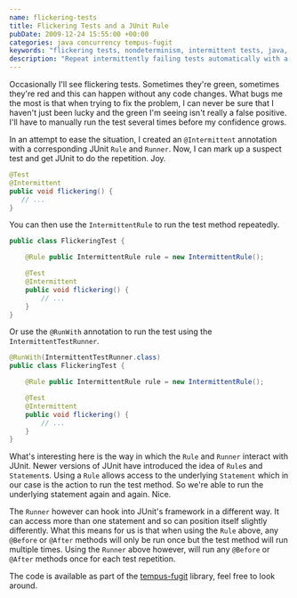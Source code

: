 ```yaml
---
name: flickering-tests
title: Flickering Tests and a JUnit Rule
pubDate: 2009-12-24 15:55:00 +00:00
categories: java concurrency tempus-fugit
keywords: "flickering tests, nondeterminism, intermittent tests, java, intermittent, junit"
description: "Repeat intermittently failing tests automatically with a JUnit rule."
---
```


Occasionally I'll see flickering tests. Sometimes they're green, sometimes they're red and this can happen without any code changes. What bugs me the most is that when trying to fix the problem, I can never be sure that I haven't just been lucky and the green I'm seeing isn't really a false positive. I'll have to manually run the test several times before my confidence grows.
  
In an attempt to ease the situation, I created an `@Intermittent` annotation with a corresponding JUnit `Rule` and `Runner`. Now, I can mark up a suspect test and get JUnit to do the repetition. Joy.


``` java
@Test
@Intermittent
public void flickering() {
   // ...
}
```
You can then use the `IntermittentRule` to run the test method repeatedly.

      
``` java
public class FlickeringTest {

    @Rule public IntermittentRule rule = new IntermittentRule();

    @Test
    @Intermittent
    public void flickering() {
        // ...
    }
}
```
Or use the `@RunWith` annotation to run the test using the `IntermittentTestRunner`.

``` java
@RunWith(IntermittentTestRunner.class)
public class FlickeringTest {

    @Rule public IntermittentRule rule = new IntermittentRule();

    @Test
    @Intermittent
    public void flickering() {
        // ...
    }
}
```
What's interesting here is the way in which the `Rule` and `Runner` interact with
JUnit. Newer versions of JUnit have introduced the idea of `Rule`s and
`Statement`s. Using a `Rule` allows access to the underlying `Statement` which in
our case is the action to run the test method. So we're able to run the
underlying statement again and again. Nice.

  
The `Runner` however can hook into JUnit's framework in a different way. It can
access more than one statement and so can position itself slightly differently.
What this means for us is that when using the `Rule` above, any `@Before` or `@After`
methods will only be run once but the test method will run multiple times.
Using the `Runner` above however, will run any `@Before` or `@After` methods
once for each test repetition.

  
The code is available as part of the [tempus-fugit](http://tempusfugitlibrary.org/) library, feel free to look around.



